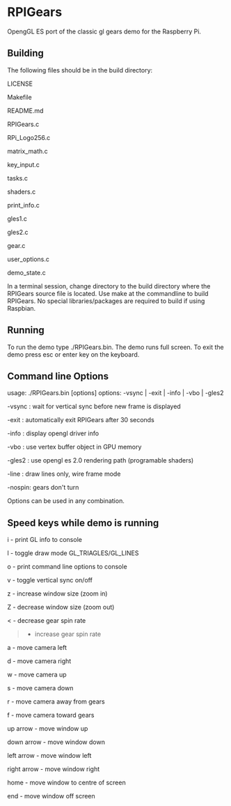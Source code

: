 RPIGears
========

OpengGL ES port of the classic gl gears demo for the Raspberry Pi.

Building
--------
The following files should be in the build directory:

LICENSE

Makefile

README.md

RPIGears.c

RPi_Logo256.c

matrix_math.c

key_input.c

tasks.c

shaders.c

print_info.c

gles1.c

gles2.c

gear.c

user_options.c

demo_state.c


In a terminal session, change directory to the build directory where the 
RPIGears source file is located.  Use make at the commandline to build
RPIGears.  No special libraries/packages are required to build if using Raspbian.


Running
-------

To run the demo type ./RPIGears.bin.  The demo runs full screen.  To
exit the demo press esc or enter key on the keyboard.


Command line Options
--------------------
usage: ./RPIGears.bin [options]
options: -vsync | -exit | -info | -vbo | -gles2

-vsync : wait for vertical sync before new frame is displayed

-exit  : automatically exit RPIGears after 30 seconds

-info  : display opengl driver info

-vbo   : use vertex buffer object in GPU memory

-gles2 : use opengl es 2.0 rendering path (programable shaders)

-line  : draw lines only, wire frame mode

-nospin: gears don't turn


Options can be used in any combination.


Speed keys while demo is running
-----------------------------
i - print GL info to console

l - toggle draw mode GL_TRIAGLES/GL_LINES

o - print command line options to console

v - toggle vertical sync on/off

z - increase window size (zoom in)

Z - decrease window size (zoom out)

< - decrease gear spin rate

> - increase gear spin rate

a - move camera left

d - move camera right

w - move camera up

s - move camera down

r - move camera away from gears

f - move camera toward gears

up arrow - move window up

down arrow - move window down

left arrow - move window left

right arrow - move window right

home - move window to centre of screen

end - move window off screen
